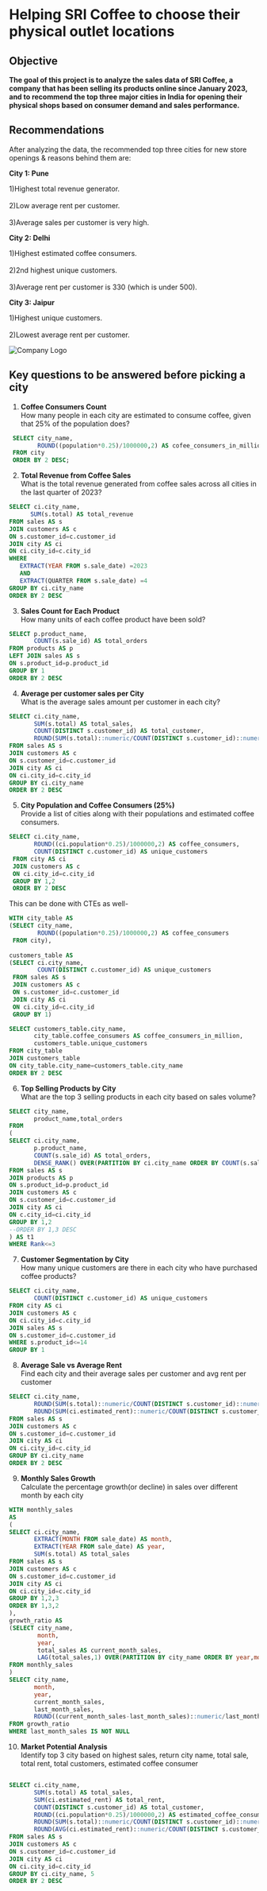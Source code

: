 # Helping SRI Coffee to choose their physical outlet locations
## Objective
**The goal of this project is to analyze the sales data of SRI Coffee, a company that has been selling its products online since January 2023, and to recommend the top three major cities in India for opening their physical shops based on consumer demand and sales performance.**

## Recommendations
After analyzing the data, the recommended top three cities for new store openings & reasons behind them are:
  
**City 1: Pune**  

1)Highest total revenue generator.<br/>   
2)Low average rent per customer.<br/>  
3)Average sales per customer is very high.<br/>  

**City 2: Delhi**  

1)Highest estimated coffee consumers.<br/>   
2)2nd highest unique customers.<br/>  
3)Average rent per customer is 330 (which is under 500).<br/>  

**City 3: Jaipur** 

1)Highest unique customers.<br/>   
2)Lowest average rent per customer.<br/>    

![Company Logo](https://github.com/TanvirRaihanKhan/Helping-a-Coffee-Shop-to-expand-their-business-with-help-of-SQL/blob/main/cofee_store.jpg)

## Key questions to be answered before picking a city 
1. **Coffee Consumers Count**  
   How many people in each city are estimated to consume coffee, given that 25% of the population does?
```sql
 SELECT city_name,
        ROUND((population*0.25)/1000000,2) AS cofee_consumers_in_millions
 FROM city
 ORDER BY 2 DESC;
```

2. **Total Revenue from Coffee Sales**  
   What is the total revenue generated from coffee sales across all cities in the last quarter of 2023?
 ```sql
SELECT ci.city_name, 
       SUM(s.total) AS total_revenue
FROM sales AS s
JOIN customers AS c
ON s.customer_id=c.customer_id
JOIN city AS ci
ON ci.city_id=c.city_id
WHERE 
	EXTRACT(YEAR FROM s.sale_date) =2023
	AND
	EXTRACT(QUARTER FROM s.sale_date) =4
GROUP BY ci.city_name
ORDER BY 2 DESC
```

3. **Sales Count for Each Product**  
   How many units of each coffee product have been sold?
```sql
SELECT p.product_name,
       COUNT(s.sale_id) AS total_orders
FROM products AS p
LEFT JOIN sales AS s
ON s.product_id=p.product_id
GROUP BY 1
ORDER BY 2 DESC
```

4. **Average per customer sales per City**  
   What is the average sales amount per customer in each city?
```sql
SELECT ci.city_name, 
       SUM(s.total) AS total_sales,
       COUNT(DISTINCT s.customer_id) AS total_customer,
       ROUND(SUM(s.total)::numeric/COUNT(DISTINCT s.customer_id)::numeric,2) AS avg_sales_per_customer
FROM sales AS s
JOIN customers AS c
ON s.customer_id=c.customer_id
JOIN city AS ci
ON ci.city_id=c.city_id
GROUP BY ci.city_name
ORDER BY 2 DESC
```

5. **City Population and Coffee Consumers (25%)**  
   Provide a list of cities along with their populations and estimated coffee consumers.
```sql
SELECT ci.city_name,
       ROUND((ci.population*0.25)/1000000,2) AS coffee_consumers,
       COUNT(DISTINCT c.customer_id) AS unique_customers
 FROM city AS ci
 JOIN customers AS c
 ON ci.city_id=c.city_id
 GROUP BY 1,2
 ORDER BY 2 DESC
```
This can be done with CTEs as well-

```sql
WITH city_table AS
(SELECT city_name,
        ROUND((population*0.25)/1000000,2) AS coffee_consumers
 FROM city),
 
customers_table AS 
(SELECT ci.city_name,
        COUNT(DISTINCT c.customer_id) AS unique_customers
 FROM sales AS s
 JOIN customers AS c
 ON s.customer_id=c.customer_id
 JOIN city AS ci
 ON ci.city_id=c.city_id
 GROUP BY 1)

SELECT customers_table.city_name,
       city_table.coffee_consumers AS coffee_consumers_in_million,
       customers_table.unique_customers
FROM city_table
JOIN customers_table
ON city_table.city_name=customers_table.city_name
ORDER BY 2 DESC
```

6. **Top Selling Products by City**  
   What are the top 3 selling products in each city based on sales volume?
```sql
SELECT city_name,
       product_name,total_orders
FROM
(
SELECT ci.city_name,
       p.product_name,
       COUNT(s.sale_id) AS total_orders,
       DENSE_RANK() OVER(PARTITION BY ci.city_name ORDER BY COUNT(s.sale_id) DESC) AS Rank
FROM sales AS s
JOIN products AS p
ON s.product_id=p.product_id
JOIN customers AS c
ON s.customer_id=c.customer_id
JOIN city AS ci
ON c.city_id=ci.city_id
GROUP BY 1,2
--ORDER BY 1,3 DESC
) AS t1
WHERE Rank<=3
```

7. **Customer Segmentation by City**  
   How many unique customers are there in each city who have purchased coffee products?
```sql
SELECT ci.city_name,
       COUNT(DISTINCT c.customer_id) AS unique_customers
FROM city AS ci
JOIN customers AS c
ON ci.city_id=c.city_id
JOIN sales AS s
ON s.customer_id=c.customer_id
WHERE s.product_id<=14
GROUP BY 1
```

8. **Average Sale vs Average Rent**  
   Find each city and their average sales per customer and avg rent per customer
```sql
SELECT ci.city_name, 
       ROUND(SUM(s.total)::numeric/COUNT(DISTINCT s.customer_id)::numeric,2) AS avg_sales_per_customer,
       ROUND(SUM(ci.estimated_rent)::numeric/COUNT(DISTINCT s.customer_id)::numeric,2) AS avg_rent_per_customer
FROM sales AS s
JOIN customers AS c
ON s.customer_id=c.customer_id
JOIN city AS ci
ON ci.city_id=c.city_id
GROUP BY ci.city_name
ORDER BY 2 DESC
```

9. **Monthly Sales Growth**  
     Calculate the percentage growth(or decline) in sales over different month by each city
```sql
WITH monthly_sales
AS 
(
SELECT ci.city_name,
       EXTRACT(MONTH FROM sale_date) AS month,
       EXTRACT(YEAR FROM sale_date) AS year,
       SUM(s.total) AS total_sales
FROM sales AS s
JOIN customers AS c
ON s.customer_id=c.customer_id
JOIN city AS ci
ON ci.city_id=c.city_id
GROUP BY 1,2,3
ORDER BY 1,3,2
),
growth_ratio AS
(SELECT city_name,
        month,
        year,
        total_sales AS current_month_sales,
        LAG(total_sales,1) OVER(PARTITION BY city_name ORDER BY year,month) AS last_month_sales
FROM monthly_sales
)
SELECT city_name,
       month,
       year,
       current_month_sales,
       last_month_sales,
       ROUND((current_month_sales-last_month_sales)::numeric/last_month_sales::numeric*100,2) AS growth_percentage
FROM growth_ratio
WHERE last_month_sales IS NOT NULL
```

10. **Market Potential Analysis**  
    Identify top 3 city based on highest sales, return city name, total sale, total rent, total customers, estimated  coffee consumer
```sql

SELECT ci.city_name, 
       SUM(s.total) AS total_sales,
       SUM(ci.estimated_rent) AS total_rent,
       COUNT(DISTINCT s.customer_id) AS total_customer,
       ROUND((ci.population*0.25)/1000000,2) AS estimated_coffee_consumers_in_millions,
       ROUND(SUM(s.total)::numeric/COUNT(DISTINCT s.customer_id)::numeric,2) AS avg_sales_per_customer,
       ROUND(AVG(ci.estimated_rent)::numeric/COUNT(DISTINCT s.customer_id)::numeric,2) AS avg_rent_per_customer
FROM sales AS s
JOIN customers AS c
ON s.customer_id=c.customer_id
JOIN city AS ci
ON ci.city_id=c.city_id
GROUP BY ci.city_name, 5
ORDER BY 2 DESC

```
